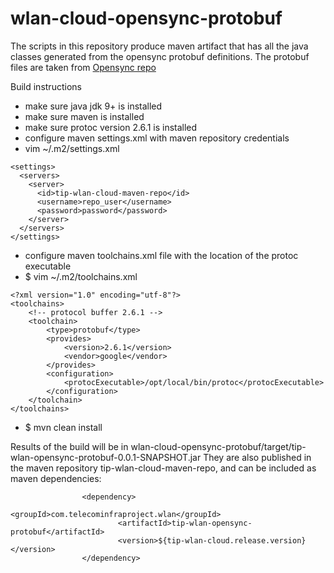 # wlan-cloud-opensync-protobuf

The scripts in this repository produce maven artifact that has all the java classes generated from the opensync protobuf definitions.
The protobuf files are taken from [Opensync repo](https://github.com/plume-design/opensync/tree/master/interfaces)

Build instructions
* make sure java jdk 9+ is installed
* make sure maven is installed
* make sure protoc version 2.6.1 is installed
* configure maven settings.xml with maven repository credentials
* vim ~/.m2/settings.xml
```
<settings>
  <servers>
    <server>
      <id>tip-wlan-cloud-maven-repo</id>
      <username>repo_user</username>
      <password>password</password>
    </server>
  </servers>
</settings>
```
* configure maven toolchains.xml file with the location of the protoc executable
* $ vim ~/.m2/toolchains.xml
```
<?xml version="1.0" encoding="utf-8"?>
<toolchains>
    <!-- protocol buffer 2.6.1 -->
    <toolchain>
        <type>protobuf</type>
        <provides>
            <version>2.6.1</version>
            <vendor>google</vendor>
        </provides>
        <configuration>
            <protocExecutable>/opt/local/bin/protoc</protocExecutable>
        </configuration>
    </toolchain>
</toolchains>
```
* $ mvn clean install

Results of the build will be in wlan-cloud-opensync-protobuf/target/tip-wlan-opensync-protobuf-0.0.1-SNAPSHOT.jar
They are also published in the maven repository tip-wlan-cloud-maven-repo, and can be included as maven dependencies:
```
                <dependency>
                        <groupId>com.telecominfraproject.wlan</groupId>
                        <artifactId>tip-wlan-opensync-protobuf</artifactId>
                        <version>${tip-wlan-cloud.release.version}</version>
                </dependency>
```
